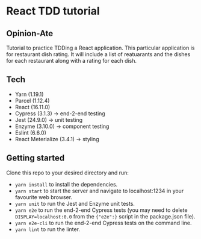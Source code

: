 # React TDD tutorial

## Opinion-Ate

Tutorial to practice TDDing a React application. This particular application is for restaurant dish rating. It will include a list of reatuarants and the dishes for each restaurant along with a rating for each dish.

## Tech

- Yarn (1.19.1)
- Parcel (1.12.4)
- React (16.11.0)
- Cypress (3.1.3) -> end-2-end testing
- Jest (24.9.0) -> unit testing
- Enzyme (3.10.0) -> component testing
- Eslint (6.6.0)
- React Meterialize (3.4.1) -> styling

## Getting started

Clone this repo to your desired directory and run:

- `yarn install` to install the dependencies.
- `yarn start` to start the server and navigate to localhost:1234 in your favourite web browser.
- `yarn unit` to run the Jest and Enzyme unit tests.
- `yarn e2e` to run the end-2-end Cypress tests (you may need to delete `DISPLAY=localhost:0.0` from the `{"e2e":}` script in the package.json file).
- `yarn e2e-cli` to run the end-2-end Cypress tests on the command line.
- `yarn lint` to run the linter.
